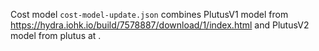 Cost model `cost-model-update.json` combines PlutusV1 model from https://hydra.iohk.io/build/7578887/download/1/index.html and PlutusV2 model from plutus at .